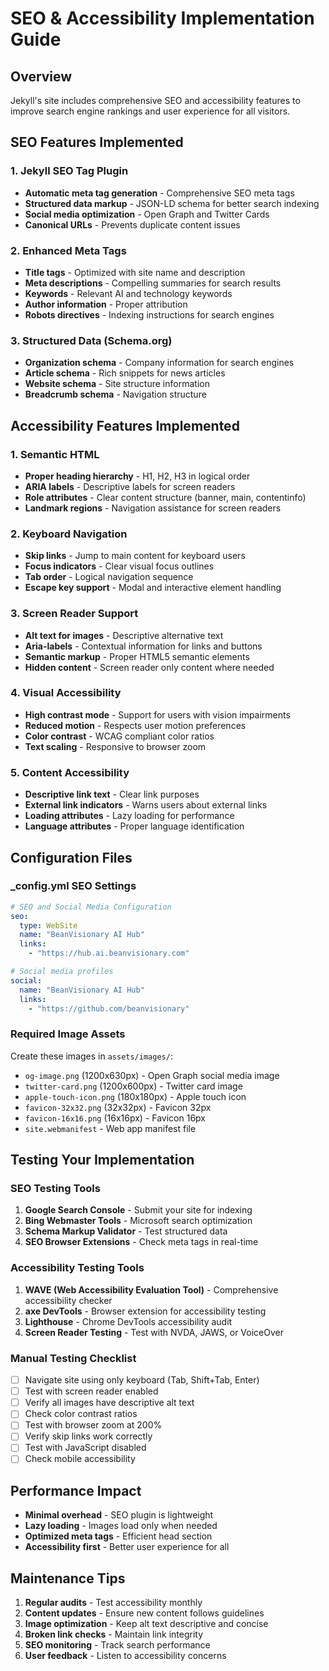 # SEO & Accessibility Implementation Guide

## Overview
Jekyll's site includes comprehensive SEO and accessibility features to improve search engine rankings and user experience for all visitors.

## SEO Features Implemented

### 1. Jekyll SEO Tag Plugin
- **Automatic meta tag generation** - Comprehensive SEO meta tags
- **Structured data markup** - JSON-LD schema for better search indexing
- **Social media optimization** - Open Graph and Twitter Cards
- **Canonical URLs** - Prevents duplicate content issues

### 2. Enhanced Meta Tags
- **Title tags** - Optimized with site name and description
- **Meta descriptions** - Compelling summaries for search results
- **Keywords** - Relevant AI and technology keywords
- **Author information** - Proper attribution
- **Robots directives** - Indexing instructions for search engines

### 3. Structured Data (Schema.org)
- **Organization schema** - Company information for search engines
- **Article schema** - Rich snippets for news articles
- **Website schema** - Site structure information
- **Breadcrumb schema** - Navigation structure

## Accessibility Features Implemented

### 1. Semantic HTML
- **Proper heading hierarchy** - H1, H2, H3 in logical order
- **ARIA labels** - Descriptive labels for screen readers
- **Role attributes** - Clear content structure (banner, main, contentinfo)
- **Landmark regions** - Navigation assistance for screen readers

### 2. Keyboard Navigation
- **Skip links** - Jump to main content for keyboard users
- **Focus indicators** - Clear visual focus outlines
- **Tab order** - Logical navigation sequence
- **Escape key support** - Modal and interactive element handling

### 3. Screen Reader Support
- **Alt text for images** - Descriptive alternative text
- **Aria-labels** - Contextual information for links and buttons
- **Semantic markup** - Proper HTML5 semantic elements
- **Hidden content** - Screen reader only content where needed

### 4. Visual Accessibility
- **High contrast mode** - Support for users with vision impairments
- **Reduced motion** - Respects user motion preferences
- **Color contrast** - WCAG compliant color ratios
- **Text scaling** - Responsive to browser zoom

### 5. Content Accessibility
- **Descriptive link text** - Clear link purposes
- **External link indicators** - Warns users about external links
- **Loading attributes** - Lazy loading for performance
- **Language attributes** - Proper language identification

## Configuration Files

### _config.yml SEO Settings
```yaml
# SEO and Social Media Configuration
seo:
  type: WebSite
  name: "BeanVisionary AI Hub"
  links:
    - "https://hub.ai.beanvisionary.com"

# Social media profiles
social:
  name: "BeanVisionary AI Hub"
  links:
    - "https://github.com/beanvisionary"
```

### Required Image Assets
Create these images in `assets/images/`:
- `og-image.png` (1200x630px) - Open Graph social media image
- `twitter-card.png` (1200x600px) - Twitter card image
- `apple-touch-icon.png` (180x180px) - Apple touch icon
- `favicon-32x32.png` (32x32px) - Favicon 32px
- `favicon-16x16.png` (16x16px) - Favicon 16px
- `site.webmanifest` - Web app manifest file

## Testing Your Implementation

### SEO Testing Tools
1. **Google Search Console** - Submit your site for indexing
2. **Bing Webmaster Tools** - Microsoft search optimization
3. **Schema Markup Validator** - Test structured data
4. **SEO Browser Extensions** - Check meta tags in real-time

### Accessibility Testing Tools
1. **WAVE (Web Accessibility Evaluation Tool)** - Comprehensive accessibility checker
2. **axe DevTools** - Browser extension for accessibility testing
3. **Lighthouse** - Chrome DevTools accessibility audit
4. **Screen Reader Testing** - Test with NVDA, JAWS, or VoiceOver

### Manual Testing Checklist
- [ ] Navigate site using only keyboard (Tab, Shift+Tab, Enter)
- [ ] Test with screen reader enabled
- [ ] Verify all images have descriptive alt text
- [ ] Check color contrast ratios
- [ ] Test with browser zoom at 200%
- [ ] Verify skip links work correctly
- [ ] Test with JavaScript disabled
- [ ] Check mobile accessibility

## Performance Impact
- **Minimal overhead** - SEO plugin is lightweight
- **Lazy loading** - Images load only when needed
- **Optimized meta tags** - Efficient head section
- **Accessibility first** - Better user experience for all

## Maintenance Tips
1. **Regular audits** - Test accessibility monthly
2. **Content updates** - Ensure new content follows guidelines
3. **Image optimization** - Keep alt text descriptive and concise
4. **Broken link checks** - Maintain link integrity
5. **SEO monitoring** - Track search performance
6. **User feedback** - Listen to accessibility concerns